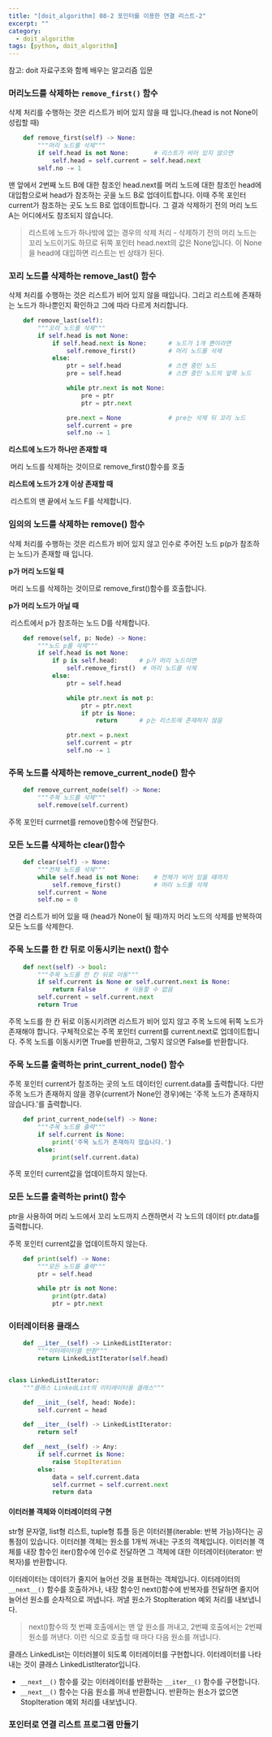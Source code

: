 ```yaml
---
title: "[doit_algorithm] 08-2 포인터를 이용한 연결 리스트-2"
excerpt: ""
category:
  - doit_algorithm
tags: [python, doit_algorithm]
---
```


참고: doit 자료구조와 함께 배우는 알고리즘 입문



### 머리노드를 삭제하는 `remove_first()` 함수

삭제 처리를 수행하는 것은 리스트가 비어 있지 않을 때 입니다.(head is not None이 성립할 때)

```python
    def remove_first(self) -> None:
        """머리 노드를 삭제"""
        if self.head is not None:       # 리스트가 비어 있지 않으면
            self.head = self.current = self.head.next
        self.no -= 1
```

맨 앞에서 2번째 노드 B에 대한 참조인 head.next를 머리 노드에 대한 참조인 head에 대입함으로써 head가 참조하는 곳을 노드 B로 업데이트합니다. 이때 주목 포인터 current가 참조하는 곳도 노드 B로 업데이트합니다. 그 결과 삭제하기 전의 머리 노드 A는 어디에서도 참조되지 않습니다.

> 리스트에 노드가 하나밖에 없는 경우의 삭제 처리 - 삭제하기 전의 머리 노드는 꼬리 노드이기도 하므로 뒤쪽 포인터 head.next의 값은 None입니다. 이 None을 head에 대입하면 리스트는 빈 상태가 된다.



### 꼬리 노드를 삭제하는 remove_last() 함수

삭제 처리를 수행하는 것은 리스트가 비어 있지 않을 때입니다. 그리고 리스트에 존재하는 노드가 하나뿐인지 확인하고 그에 따라 다르게 처리합니다.

```python
    def remove_last(self):
        """꼬리 노드를 삭제"""
        if self.head is not None:
            if self.head.next is None:      # 노드가 1개 뿐이라면
                self.remove_first()         # 머리 노드를 삭제
            else:
                ptr = self.head             # 스캔 중인 노드
                pre = self.head             # 스캔 중인 노드의 앞쪽 노드

                while ptr.next is not None:
                    pre = ptr
                    ptr = ptr.next

                pre.next = None             # pre는 삭제 뒤 꼬리 노드
                self.current = pre
                self.no -= 1
```

__리스트에 노드가 하나만 존재할 때__

​	머리 노드를 삭제하는 것이므로 remove_first()함수를 호출

__리스트에 노드가 2개 이상 존재할 때__

​	리스트의 맨 끝에서 노드 F를 삭제합니다.



### 임의의 노드를 삭제하는 remove() 함수

삭제 처리를 수행하는 것은 리스트가 비어 있지 않고 인수로 주어진 노드 p(p가 참조하는 노드)가 존재할 때 입니다.

__p가 머리 노드일 때__

​	머리 노드를 삭제하는 것이므로 remove_first()함수를 호출합니다.

__p가 머리 노드가 아닐 때__

​	리스트에서 p가 참조하는 노드 D를 삭제합니다.

```python
    def remove(self, p: Node) -> None:
        """노드 p를 삭제"""
        if self.head is not None:
            if p is self.head:      # p가 머리 노드이면
                self.remove_first()  # 머리 노드를 삭제
            else:
                ptr = self.head

                while ptr.next is not p:
                    ptr = ptr.next
                    if ptr is None:
                        return      # p는 리스트에 존재하지 않음

                ptr.next = p.next
                self.current = ptr
                self.no -= 1
```



### 주목 노드를 삭제하는 remove_current_node() 함수

```python
    def remove_current_node(self) -> None:
        """주목 노드를 삭제"""
        self.remove(self.current)
```

주목 포인터 currnet를 remove()함수에 전달한다.



### 모든 노드를 삭제하는 clear()함수

```python
    def clear(self) -> None:
        """전체 노드를 삭제"""
        while self.head is not None:    # 전체가 비어 있을 때까지
            self.remove_first()         # 머리 노드를 삭제
        self.current = None
        self.no = 0
```

연결 리스트가 비어 있을 때 (head가 None이 될 때)까지 머리 노드의 삭제를 반복하여 모든 노드를 삭제한다.



### 주목 노드를 한 칸 뒤로 이동시키는 next() 함수

```python
    def next(self) -> bool:
        """주목 노드를 한 칸 뒤로 이동"""
        if self.current is None or self.current.next is None:
            return False        # 이동할 수 없음
        self.current = self.current.next
        return True
```

주목 노드를 한 칸 뒤로 이동시키려면 리스트가 비어 있지 않고 주목 노드에 뒤쪽 노드가 존재해야 합니다. 구체적으로는 주목 포인터 current를 current.next로 업데이트합니다. 주목 노드를 이동시키면 True를 반환하고, 그렇지 않으면 False를 반환합니다.



### 주목 노드를 출력하는 print_current_node() 함수

주목 포인터 current가 참조하는 곳의 노드 데이터인 current.data를 출력합니다. 다만 주목 노드가 존재하지 않을 경우(current가 None인 경우)에는 '주목 노드가 존재하지 않습니다.'를 출력합니다.

```python
    def print_current_node(self) -> None:
        """주목 노드를 출력"""
        if self.current is None:
            print('주목 노드가 존재하지 않습니다.')
        else:
            print(self.current.data)
```

주목 포인터 current값을 업데이트하지 않는다.



### 모든 노드를 출력하는 print() 함수

ptr을 사용하여 머리 노드에서 꼬리 노드까지 스캔하면서 각 노드의 데이터 ptr.data를 출력합니다.

주목 포인터 current값을 업데이트하지 않는다.

```python
    def print(self) -> None:
        """모든 노드를 출력"""
        ptr = self.head

        while ptr is not None:
            print(ptr.data)
            ptr = ptr.next
```



### 이터레이터용 클래스

```python
    def __iter__(self) -> LinkedListIterator:
        """이터레이터를 반환"""
        return LinkedListIterator(self.head)


class LinkedListIterator:
    """클래스 LinkedList의 이터레이터용 클래스"""

    def __init__(self, head: Node):
        self.current = head

    def __iter__(self) -> LinkedListIterator:
        return self

    def __next__(self) -> Any:
        if self.currnet is None:
            raise StopIteration
        else:
            data = self.current.data
            self.currnet = self.current.next
            return data
```



#### 이터러블 객체와 이터레이터의 구현

str형 문자열, list형 리스트, tuple형 튜플 등은 이터러블(iterable: 반복 가능)하다는 공통점이 있습니다. 이터러블 객체는 원소를 1개씩 꺼내는 구조의 객체입니다. 이터러블 객체를 내장 함수인 iter()함수에 인수로 전달하면 그 객체에 대한 이터레이터(iterator: 반복자)를 반환합니다.

이터레이터는 데이터가 줄지어 늘어선 것을 표현하는 객체입니다. 이터레이터의 `__next__()` 함수를 호출하거나, 내장 함수인 next()함수에 반복자를 전달하면 줄지어 늘어선 원소를 순차적으로 꺼냅니다. 꺼낼 원소가 StopIteration 예외 처리를 내보냅니다.

> next()함수의 첫 번쨰 호출에서는 맨 앞 원소를 꺼내고, 2번쨰 호출에서는 2번쨰 원소를 꺼낸다. 이런 식으로 호출할 때 마다 다음 원소를 꺼냅니다.

클래스 LinkedList는 이터러블이 되도록 이터레이터를 구현합니다. 이터레이터를 나타내는 것이 클래스 LinkedListIterator입니다. 

- `__next__()` 함수를 갖는 이터레이터를 반환하는 `__iter__()` 함수를 구현합니다.
- `__next__()` 함수는 다음 원소를 꺼내 반환합니다. 반환하는 원소가 없으면 StopIteration 예외 처리를 내보냅니다.



### 포인터로 연결 리스트 프로그램 만들기


